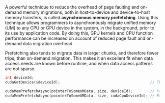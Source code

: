 
A powerful technique to reduce the overhead of page faulting and on-demand memory migrations, both in host-to-device and device-to-host memory transfers, is called **asynchronous memory prefetching**. Using this technique allows programmers to asynchronously migrate unified memory (UM) to any CPU or GPU device in the system, in the background, prior to its use by application code. By doing this, GPU kernels and CPU function performance can be increased on account of reduced page fault and on-demand data migration overhead.

Prefetching also tends to migrate data in larger chunks, and therefore fewer trips, than on-demand migration. This makes it an excellent fit when data access needs are known before runtime, and when data access patterns are not sparse.

```cpp
int deviceId;
cudaGetDevice(&deviceId);                                         // The ID of the currently active GPU device.

cudaMemPrefetchAsync(pointerToSomeUMData, size, deviceId);        // Prefetch to GPU device.
cudaMemPrefetchAsync(pointerToSomeUMData, size, cudaCpuDeviceId); // Prefetch to host. `cudaCpuDeviceId` is a built-in CUDA variable.
```



